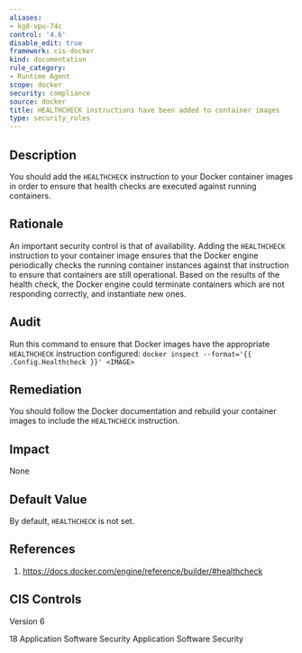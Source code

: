 ```yaml
---
aliases:
- kg8-vpu-74c
control: '4.6'
disable_edit: true
framework: cis-docker
kind: documentation
rule_category:
- Runtime Agent
scope: docker
security: compliance
source: docker
title: HEALTHCHECK instructions have been added to container images
type: security_rules
---
```


## Description

You should add the `HEALTHCHECK` instruction to your Docker container images in order to ensure that health checks are executed against running containers.

## Rationale

An important security control is that of availability. Adding the `HEALTHCHECK` instruction to your container image ensures that the Docker engine periodically checks the running container instances against that instruction to ensure that containers are still operational. Based on the results of the health check, the Docker engine could terminate containers which are not responding correctly, and instantiate new ones.

## Audit

Run this command to ensure that Docker images have the appropriate `HEALTHCHECK` instruction configured: `docker inspect --format='{{ .Config.Healthcheck }}' <IMAGE>`

## Remediation

You should follow the Docker documentation and rebuild your container images to include the `HEALTHCHECK` instruction.

## Impact

None

## Default Value

By default, `HEALTHCHECK` is not set.

## References

1. https://docs.docker.com/engine/reference/builder/#healthcheck

## CIS Controls

Version 6

18 Application Software Security Application Software Security
